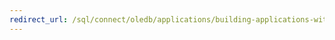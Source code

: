 ```yaml
---
redirect_url: /sql/connect/oledb/applications/building-applications-with-oledb-driver-for-sql-server
---
```

